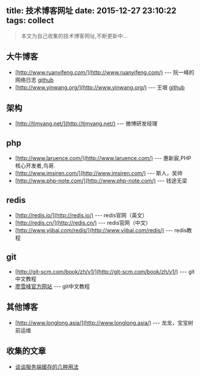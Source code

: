title: 技术博客网址
date: 2015-12-27 23:10:22
tags: collect
---
> 本文为自己收集的技术博客网址,不断更新中...

## 大牛博客
- [http://www.ruanyifeng.com/](http://www.ruanyifeng.com/) --- 阮一峰的网络日志 [github](https://github.com/ruanyf)
- [http://www.yinwang.org/](http://www.yinwang.org/) --- 王垠 [github](https://github.com/yinwang0)

## 架构
- [http://timyang.net/](http://timyang.net/) --- 微博研发经理

## php
- [http://www.laruence.com/](http://www.laruence.com/) --- 惠新宸,PHP核心开发者,鸟哥.
- [http://www.imsiren.com/](http://www.imsiren.com/) --- 斯人，吴帅
- [http://www.php-note.com/](http://www.php-note.com/) --- 钱途无梁

## redis
- [http://redis.io/](http://redis.io/) --- redis官网（英文）
- [http://redis.cn/](http://redis.cn/) --- redis官网（中文）
- [http://www.yiibai.com/redis/](http://www.yiibai.com/redis/) --- redis教程

## git
- [http://git-scm.com/book/zh/v1/](http://git-scm.com/book/zh/v1/) --- git中文教程
- [廖雪峰官方网站](http://www.liaoxuefeng.com/wiki/0013739516305929606dd18361248578c67b8067c8c017b000) --- git中文教程

## 其他博客
- [http://www.longlong.asia/](http://www.longlong.asia/) --- 龙龙，宝宝树前运维

## 收集的文章
- [谈谈服务端缓存的几种用法](http://iammutex.com/html/y2015/2235.html)


